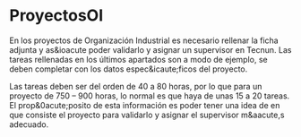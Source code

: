 # ProyectosOI

En los proyectos de Organizaci&oacute;n Industrial es necesario rellenar la ficha adjunta y as&ioacute poder validarlo y asignar un supervisor en Tecnun.
Las tareas rellenadas en los &uacute;ltimos apartados son a modo de ejemplo, se deben completar con los datos espec&icaute;ficos del proyecto.
 
Las tareas deben ser del orden de 40 a 80 horas, por lo que para un proyecto de 750 – 900 horas, lo normal es que haya de unas 15 a 20 tareas. El prop&0acute;posito de esta informaci&oacute;n es poder tener una idea de en que consiste el proyecto para validarlo y asignar el supervisor m&aacute,s adecuado.
 
